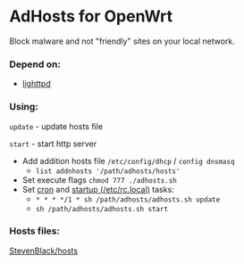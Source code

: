 # AdHosts for OpenWrt
Block malware and not "friendly" sites on your local network.
### Depend on:
* [lighttpd](https://openwrt.org/packages/pkgdata/lighttpd)

### Using:

`update` - update hosts file

`start` - start http server

* Add addition hosts file `/etc/config/dhcp` / `config dnsmasq`
    * `list addnhosts '/path/adhosts/hosts'`
* Set execute flags `chmod 777 ./adhosts.sh`
* Set [cron](https://wiki.openwrt.org/doc/howto/cron) and [startup (/etc/rc.local)](https://wiki.openwrt.org/doc/techref/process.boot) tasks:
    * `* * * */1 * sh /path/adhosts/adhosts.sh update`
    * `sh /path/adhosts/adhosts.sh start`

### Hosts files:
[StevenBlack/hosts](https://github.com/StevenBlack/hosts)
